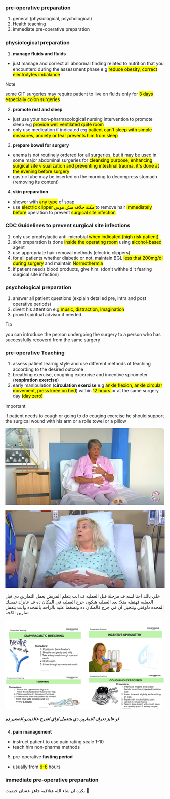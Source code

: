 ### pre-operative preparation
1. general (physiological, psychological)
2. Health teaching
3. immediate pre-operative preparation

### physiological preparation
1. **manage fluids and fluids**
- just manage and correct all abnormal finding related to nutrition that you encounterd during the assessment phase e:g <mark>reduce obesity, correct electrolytes imbalance</mark>
> [!NOTE]
> some GIT surgeries may require patient to live on fluids only for <mark>3 days</mar> especially <mark> colon surgeries </mark>
2. **promote rest and sleep**
- just use your non-pharmacological nursing intervention to promote sleep e:g <mark>provide well ventilated quite room</mark>
- only use medication if indicated e:g <mark> patient can't sleep with simple measures, anxiety or fear prevents him from sleep</mark>
3. **prepare bowel for surgery**
- enema is not routinely ordered for all surgeries, but it may be used in some major abdominal surgeries for <mark>cleansing purpose, enhancing surgical site visualization and preventing intestinal trauma. it's done <mark> at the evening before surgery</mark>
- gastric tube may be inserted on the morning to decompress stomach (removing its content)
4. **skin preparation**
- shower with <mark> any type</mark> of soap
- use <mark>electric clipper مكنة حلاقه مش موس </mark> to remove hair <mark>immediately before</mark> operation to prevent <mark> surgical site infection</mark>

### CDC Guidelines to prevent surgical site infections
1. only use prophylactic anti-microbial <mark>when indicated (high risk patient)</mark>
2. skin preparation is done <mark>inside the operating room</mark> using <mark> alcohol-based</mark> agent
3. use appropriate hair removal methods (electric clippers)
4. for all patients whether diabetic or not, maintain BGL <mark>less that 200mg/dl during surgery</mark> and maintain <mark>Normothermia</mark>
5. if patient needs blood products, give him. (don't withheld it fearing surgical site infection)

### psychological preparation
1. answer all patient questions (explain detailed pre, intra and post operative periods)
2. divert his attention e:g<mark> music, distraction, imagination</mark>
3. provid spiritual advisor if needed
> [!TIP]
> you can introduce the person undergoing the surgery to a person who has successfully recoverd from the same surgery

### pre-operative Teaching
1. assess patient learnig style and use different methods of teaching according to the desired outcome
2. breathing exercise, coughing excercise and incentive spirometer (**respiration exercise**)
3. early manipulation (**circulation exercise** e:g <mark>ankle flexion, ankle circular movement, press knee on bed</mark>) within <mark> 12 hours </mark> or at the same surgery day <mark>(day zero)</mark>
> [!IMPORTANT]
> if patient needs to cough or going to do couging exercise he should support the surgical wound with his arm or a rolle towel or a pillow

![supportedSurgicalWound](./supportWound.png)

![support with pillow](./soupportWithPillowpng.png)

خلي بالك احنا لسه ف مرحلة قبل العمليه ف انت بتعلم المريض يعمل  التمارين دي قبل العمليه فهتقله مثلا: بعد العمليه هيكون جرح العمليه في المكان ده ف عايزك تمسك المخده دلوقتي وتتخيل ان في جرح فالمكان ده وتضغط عليه بالراحه بالمخده وانت بتعمل تمارين الكحه

![exercises](./exercises.png)

##### لو عايز تعرف التمارين دي بتتعمل ازاي اتفرج عالفيديو الصغير [ده](https://youtu.be/flIV8c38zDE?si=tNzERhQSeVwu70Ih)

4. **pain management**
- instruct patient to use pain rating scale 1-10
- teach him non-pharma methods
5. pre-operative **fasting period**
- usually from <mark> 6-8</mark> hours

### immediate pre-operative preparation
بكره ان شاء الله هتلاقيه جاهز عشان جضيت 💚